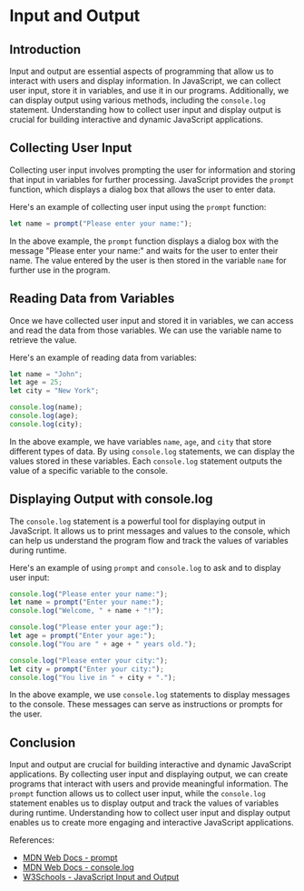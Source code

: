 # Input and Output

## Introduction

Input and output are essential aspects of programming that allow us to interact with users and display information. In JavaScript, we can collect user input, store it in variables, and use it in our programs. Additionally, we can display output using various methods, including the `console.log` statement. Understanding how to collect user input and display output is crucial for building interactive and dynamic JavaScript applications.

## Collecting User Input

Collecting user input involves prompting the user for information and storing that input in variables for further processing. JavaScript provides the `prompt` function, which displays a dialog box that allows the user to enter data.

Here's an example of collecting user input using the `prompt` function:

```javascript
let name = prompt("Please enter your name:");
```

In the above example, the `prompt` function displays a dialog box with the message "Please enter your name:" and waits for the user to enter their name. The value entered by the user is then stored in the variable `name` for further use in the program.

## Reading Data from Variables

Once we have collected user input and stored it in variables, we can access and read the data from those variables. We can use the variable name to retrieve the value.

Here's an example of reading data from variables:

```javascript
let name = "John";
let age = 25;
let city = "New York";

console.log(name);
console.log(age);
console.log(city);
```

In the above example, we have variables `name`, `age`, and `city` that store different types of data. By using `console.log` statements, we can display the values stored in these variables. Each `console.log` statement outputs the value of a specific variable to the console.

## Displaying Output with console.log

The `console.log` statement is a powerful tool for displaying output in JavaScript. It allows us to print messages and values to the console, which can help us understand the program flow and track the values of variables during runtime.

Here's an example of using `prompt` and `console.log` to ask and to display user input:

```javascript
console.log("Please enter your name:");
let name = prompt("Enter your name:");
console.log("Welcome, " + name + "!");

console.log("Please enter your age:");
let age = prompt("Enter your age:");
console.log("You are " + age + " years old.");

console.log("Please enter your city:");
let city = prompt("Enter your city:");
console.log("You live in " + city + ".");

```

In the above example, we use `console.log` statements to display messages to the console. These messages can serve as instructions or prompts for the user.

## Conclusion

Input and output are crucial for building interactive and dynamic JavaScript applications. By collecting user input and displaying output, we can create programs that interact with users and provide meaningful information. The `prompt` function allows us to collect user input, while the `console.log` statement enables us to display output and track the values of variables during runtime. Understanding how to collect user input and display output enables us to create more engaging and interactive JavaScript applications.

References:
- [MDN Web Docs - prompt](https://developer.mozilla.org/en-US/docs/Web/API/Window/prompt)
- [MDN Web Docs - console.log](https://developer.mozilla.org/en-US/docs/Web/API/Console/log)
- [W3Schools - JavaScript Input and Output](https://www.w3schools.com/js/js_output.asp)